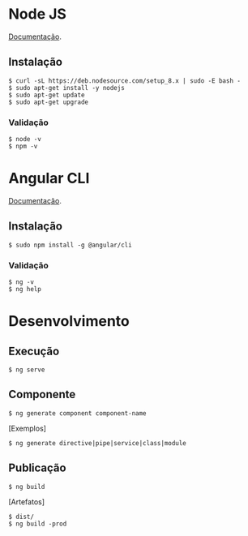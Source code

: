 # Node JS
[Documentação](https://nodejs.org/en/).

## Instalação
```shell
$ curl -sL https://deb.nodesource.com/setup_8.x | sudo -E bash -
$ sudo apt-get install -y nodejs
$ sudo apt-get update
$ sudo apt-get upgrade
```

### Validação
```shell
$ node -v
$ npm -v
```


# Angular CLI
[Documentação](https://cli.angular.io/).

## Instalação
```shell
$ sudo npm install -g @angular/cli
```

### Validação
```shell
$ ng -v
$ ng help
```


# Desenvolvimento

## Execução
```shell
$ ng serve
```

## Componente
```shell
$ ng generate component component-name
```
[Exemplos]
```shell
$ ng generate directive|pipe|service|class|module
```

## Publicação
```shell
$ ng build
```
[Artefatos]
```shell
$ dist/
$ ng build -prod
```
